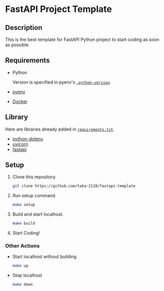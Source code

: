 # FastAPI Project Template

## Description

This is the best template for FastAPI Python project to start coding as soon as possible.

## Requirements

- Python

  Version is specified in pyenv's [`.python-version`](./.python-version).
- [pyenv](https://github.com/pyenv/pyenv)
- [Docker](https://www.docker.com/)

## Library

Here are libraries already added in [`requirements.txt`](./requirements.txt).

- [python-dotenv](https://github.com/theskumar/python-dotenv)
- [uvicorn](https://github.com/encode/uvicorn)
- [fastapi](https://github.com/fastapi/fastapi)

## Setup

1. Clone this repository.

    ```bash
    git clone https://github.com/taka-2120/fastapi-template
    ```

2. Run setup command.

    ```bash
    make setup
    ```

3. Build and start localhost.

    ```bash
    make build
    ```

4. Start Coding!

### Other Actions

- Start localhost without building

    ```bash
    make up
    ```

- Stop localhost

    ```bash
    make down
    ```
